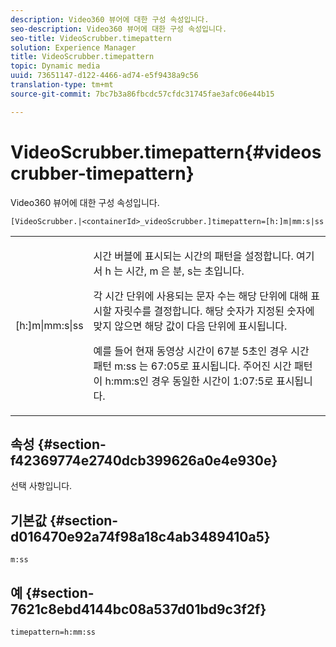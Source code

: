 ```yaml
---
description: Video360 뷰어에 대한 구성 속성입니다.
seo-description: Video360 뷰어에 대한 구성 속성입니다.
seo-title: VideoScrubber.timepattern
solution: Experience Manager
title: VideoScrubber.timepattern
topic: Dynamic media
uuid: 73651147-d122-4466-ad74-e5f9438a9c56
translation-type: tm+mt
source-git-commit: 7bc7b3a86fbcdc57cfdc31745fae3afc06e44b15

---
```



# VideoScrubber.timepattern{#videoscrubber-timepattern}

Video360 뷰어에 대한 구성 속성입니다.

`[VideoScrubber.|<containerId>_videoScrubber.]timepattern=[h:]m|mm:s|ss`

<table id="table_C616483932C2482CA9794DDD7313FD7C"> 
 <tbody> 
  <tr> 
   <td colname="col1"> <p> <span class="codeph"> [h:]m|mm:s|ss</span> </p> </td> 
   <td colname="col2"> <p> 시간 버블에 표시되는 시간의 패턴을 설정합니다. 여기서 <span class="codeph"> h</span> 는 시간, <span class="codeph"> m</span><span class="codeph"> 은 분,</span> s는 초입니다. </p> <p>각 시간 단위에 사용되는 문자 수는 해당 단위에 대해 표시할 자릿수를 결정합니다. 해당 숫자가 지정된 숫자에 맞지 않으면 해당 값이 다음 단위에 표시됩니다. </p> <p>예를 들어 현재 동영상 시간이 67분 5초인 경우 시간 패턴 <span class="codeph"> m:ss</span> 는 67:05로 표시됩니다. 주어진 시간 패턴이 <span class="codeph"> h:mm:s인 경우 동일한 시간이 1:07:5로 표시됩니다</span>. </p> </td> 
  </tr> 
 </tbody> 
</table>

## 속성 {#section-f42369774e2740dcb399626a0e4e930e}

선택 사항입니다.

## 기본값 {#section-d016470e92a74f98a18c4ab3489410a5}

`m:ss`

## 예 {#section-7621c8ebd4144bc08a537d01bd9c3f2f}

```
timepattern=h:mm:ss
```

